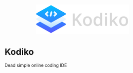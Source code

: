 <p align="center">
  <img src="_docs/assets/kodiko-logo-text.png" alt="kodiko logo" style="width: 300px;"></img>
</p>

# Kodiko

Dead simple online coding IDE
